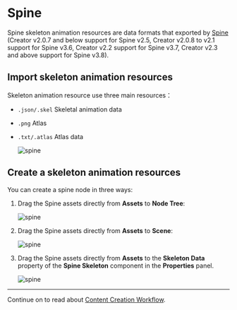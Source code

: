 # Spine

Spine skeleton animation resources are data formats that exported by [Spine](http://en.esotericsoftware.com/) (Creator v2.0.7 and below support for Spine v2.5, Creator v2.0.8 to v2.1 support for Spine v3.6, Creator v2.2 support for Spine v3.7, Creator v2.3 and above support for Spine v3.8).

## Import skeleton animation resources

Skeleton animation resource use three main resources：

- `.json/.skel` Skeletal animation data
- `.png`  Atlas
- `.txt/.atlas` Atlas data

  ![spine](spine/import.png)

## Create a skeleton animation resources

You can create a spine node in three ways:

1. Drag the Spine assets directly from **Assets** to **Node Tree**:

    ![spine](spine/create_1.png)

2. Drag the Spine assets directly from **Assets** to **Scene**:

    ![spine](spine/create_2.png)

3. Drag the Spine assets directly from **Assets** to the **Skeleton Data** property of the **Spine Skeleton** component in the **Properties** panel.

   ![spine](spine/create_3.png)

<hr>

Continue on to read about [Content Creation Workflow](../content-workflow/index.md).
